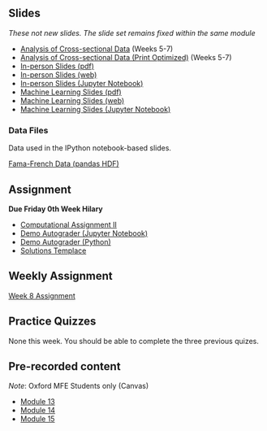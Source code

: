 <!--
.. title: Financial Econometrics I: Week 8
.. slug: michaelmas-term-8
.. date: 2020-11-27 17:51:04 UTC
.. tags: teaching, mfe
.. category: teaching 
.. link: 
.. description: Teaching resources for MFE Financial Econometrics I Week 8
.. type: text
.. jumbotron_color: #002147
.. jumbotron_light: True
.. jumbotron: MFE Financial Econometrics I: Week 8
.. jumbotron_text: Teaching material from Week 8.
-->

## Slides

*These not new slides. The slide set remains fixed within the same module*

* [Analysis of Cross-sectional Data](/files/teaching/mfe/slides/cross-section-slides-2020-2021.pdf) (Weeks 5-7)
* [Analysis of Cross-sectional Data (Print Optimized)](/files/teaching/mfe/slides/cross-section-slides-2020-2021-print.pdf) (Weeks 5-7)
* [In-person Slides (pdf)](/files/teaching/mfe/slides/cross-section-2020-21-in-person-slides.pdf)
* [In-person Slides (web)](/files/teaching/mfe/slides/cross-section-slides-2020-2021.html)
* [In-person Slides (Jupyter Notebook)](/files/teaching/mfe/slides/cross-section-slides-2020-2021.ipynb)
* [Machine Learning Slides (pdf)](/files/teaching/mfe/slides/cross-section-ml-slides-2020-21-in-person.pdf)
* [Machine Learning Slides (web)](/files/teaching/mfe/slides/cross-section-ml-slides-2020-2021.html)
* [Machine Learning Slides (Jupyter Notebook)](/files/teaching/mfe/slides/cross-section-ml-slides-2020-2021.ipynb)

### Data Files

Data used in the IPython notebook-based slides.

[Fama-French Data (pandas HDF)](/files/teaching/mfe/data/fama-french-data.h5)

## Assignment

**Due Friday 0th Week Hilary**

* [Computational Assignment II](/files/teaching/mfe/assignments/mfe-fe-computational-exercise-2-2020-2021.pdf)
* [Demo Autograder (Jupyter Notebook)](/files/teaching/mfe/assignments/demo-autograder-pw2.ipynb)
* [Demo Autograder (Python)](/files/teaching/mfe/assignments/demo-autograder-pw2.py)
* [Solutions Templace](/files/teaching/mfe/assignments/solutions-pw2.py)

## Weekly Assignment

[Week 8 Assignment](/files/teaching/mfe/homework/mt_week_8_assignment.pdf)

## Practice Quizzes

None this week. You should be able to complete the three previous quizes. 

## Pre-recorded content

*Note*: Oxford MFE Students only (Canvas)

* [Module 13](https://ox.cloud.panopto.eu/Panopto/Pages/Viewer.aspx?id=f25c754a-70bb-4cb8-9ffd-ac770132c8f2)
* [Module 14](https://ox.cloud.panopto.eu/Panopto/Pages/Viewer.aspx?id=6ade6309-34a0-4f97-85d6-ac7c012eb32e)
* [Module 15](https://ox.cloud.panopto.eu/Panopto/Pages/Viewer.aspx?id=7e607c31-79ee-432d-9a9d-ac7e01272080)
